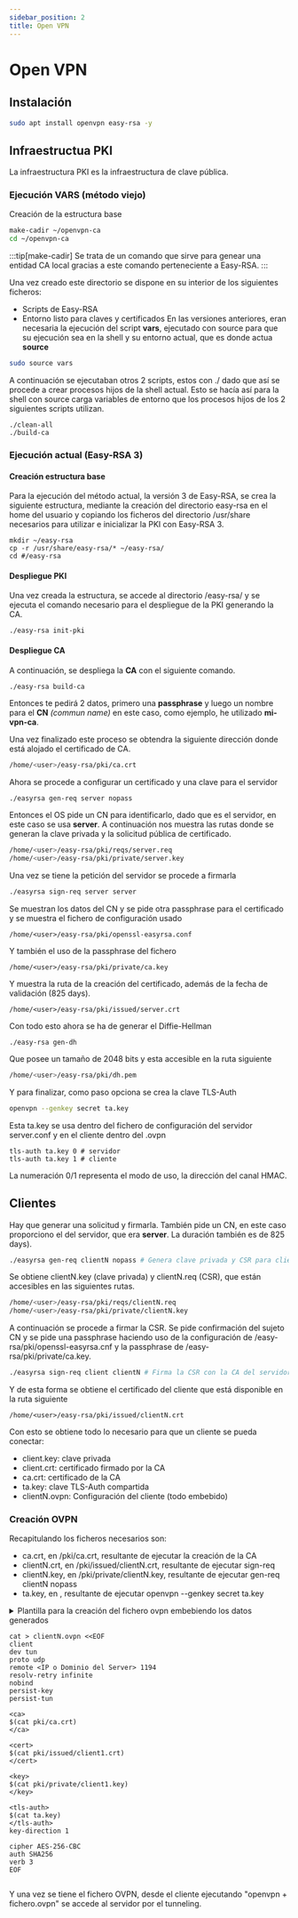 ```yaml
---
sidebar_position: 2
title: Open VPN
---
```


# Open VPN

## Instalación
```bash
sudo apt install openvpn easy-rsa -y
```

## Infraestructua PKI
La infraestructura PKI es la infraestructura de clave pública.


### Ejecución VARS (método viejo)
Creación de la estructura base
```bash
make-cadir ~/openvpn-ca
cd ~/openvpn-ca
```
:::tip[make-cadir]
Se trata de un comando que sirve para genear una entidad CA local gracias a este comando perteneciente a Easy-RSA.
:::

Una vez creado este directorio se dispone en su interior de los siguientes ficheros:
- Scripts de Easy-RSA
- Entorno listo para claves y certificados
En las versiones anteriores, eran necesaria la ejecución del script **vars**, ejecutado con source para que su ejecución sea en la shell y su entorno actual, que es donde actua **source**
```bash
sudo source vars
```
A continuación se ejecutaban otros 2 scripts, estos con ./ dado que así se procede a crear procesos hijos de la shell actual. Esto se hacía así para la shell con source carga variables de entorno que los procesos hijos de los 2 siguientes scripts utilizan.
```
./clean-all
./build-ca
```
### Ejecución actual (Easy-RSA 3)
#### Creación estructura base
Para la ejecución del método actual, la versión 3 de Easy-RSA, se crea la siguiente estructura, mediante la creación del directorio easy-rsa en el home del usuario y copiando los ficheros del directorio /usr/share necesarios para utilizar e inicializar la PKI con Easy-RSA 3.
```
mkdir ~/easy-rsa
cp -r /usr/share/easy-rsa/* ~/easy-rsa/
cd #/easy-rsa
```
#### Despliegue PKI
Una vez creada la estructura, se accede al directorio /easy-rsa/ y se ejecuta el comando necesario para el despliegue de la PKI generando la CA.
```
./easy-rsa init-pki
```

#### Despliegue CA
A continuación, se despliega la **CA** con el siguiente comando.
```
./easy-rsa build-ca
```
Entonces te pedirá 2 datos, primero una **passphrase** y luego un nombre para el **CN** *(commun name)* en este caso, como ejemplo, he utilizado **mi-vpn-ca**.

Una vez finalizado este proceso se obtendra la siguiente dirección donde está alojado el certificado de CA.
```bash
/home/<user>/easy-rsa/pki/ca.crt
```
Ahora se procede a configurar un certificado y una clave para el servidor
```bash
./easyrsa gen-req server nopass
```
Entonces el OS pide un CN para identificarlo, dado que es el servidor, en este caso se usa **server**. A continuación nos muestra las rutas donde se generan la clave privada y la solicitud pública de certificado.
```bash
/home/<user>/easy-rsa/pki/reqs/server.req
/home/<user>/easy-rsa/pki/private/server.key
```
Una vez se tiene la petición del servidor se procede a firmarla
```bash
./easyrsa sign-req server server
```
Se muestran los datos del CN y se pide otra passphrase para 
el certificado y se muestra el fichero de configuración usado
```
/home/<user>/easy-rsa/pki/openssl-easyrsa.conf
```
Y también el uso de la passphrase del fichero
```
/home/<user>/easy-rsa/pki/private/ca.key
```
Y muestra la ruta de la creación del certificado, además de la fecha de validación (825 days).
```
/home/<user>/easy-rsa/pki/issued/server.crt
```
Con todo esto ahora se ha de generar el Diffie-Hellman
```
./easy-rsa gen-dh
```
Que posee un tamaño de 2048 bits y esta accesible en la ruta siguiente
```bash
/home/<user>/easy-rsa/pki/dh.pem
```
Y para finalizar, como paso opciona se crea la clave TLS-Auth
```bash
openvpn --genkey secret ta.key
```
Esta ta.key se usa dentro del fichero de configuración del servidor server.conf y en el cliente dentro del .ovpn
```
tls-auth ta.key 0 # servidor
tls-auth ta.key 1 # cliente
```
La numeración 0/1 representa el modo de uso, la dirección del canal HMAC.

## Clientes
Hay que generar una solicitud y firmarla. También pide un CN, en este caso proporciono el del servidor, que era **server**. La duración también es de 825 days).
```bash
./easyrsa gen-req clientN nopass # Genera clave privada y CSR para cliente
```
Se obtiene clientN.key (clave privada) y clientN.req (CSR), que están accesibles en las siguientes rutas.
```bash
/home/<user>/easy-rsa/pki/reqs/clientN.req
/home/<user>/easy-rsa/pki/private/clientN.key
```
A continuación se procede a firmar la CSR. Se pide confirmación del sujeto CN y se pide una passphrase haciendo uso de la configuración de /easy-rsa/pki/openssl-easyrsa.cnf y la passphrase de /easy-rsa/pki/private/ca.key.
```bash
./easyrsa sign-req client clientN # Firma la CSR con la CA del servidor y genera el certificado del cliente
```
Y de esta forma se obtiene el certificado del cliente que está disponible en la ruta siguiente
```
/home/<user>/easy-rsa/pki/issued/clientN.crt
```


Con esto se obtiene todo lo necesario para que un cliente se pueda conectar:
- client.key: clave privada
- client.crt: certificado firmado por la CA
- ca.crt: certificado de la CA
- ta.key: clave TLS-Auth compartida
- clientN.ovpn: Configuración del cliente (todo embebido)

### Creación OVPN
Recapitulando los ficheros necesarios son:
- ca.crt, en /pki/ca.crt, resultante de ejecutar la creación de la CA
- clientN.crt, en /pki/issued/clientN.crt, resultante de ejecutar sign-req
- clientN.key, en /pki/private/clientN.key, resultante de ejecutar gen-req clientN nopass
- ta.key, en <path>, resultante de ejecutar openvpn --genkey secret ta.key

<details>
<summary>
Plantilla para la creación del fichero ovpn embebiendo los datos generados

```
cat > clientN.ovpn <<EOF
client
dev tun
proto udp
remote <IP o Dominio del Server> 1194
resolv-retry infinite
nobind
persist-key
persist-tun

<ca>
$(cat pki/ca.crt)
</ca>

<cert>
$(cat pki/issued/client1.crt)
</cert>

<key>
$(cat pki/private/client1.key)
</key>

<tls-auth>
$(cat ta.key)
</tls-auth>
key-direction 1

cipher AES-256-CBC
auth SHA256
verb 3
EOF
```
</details>


Y una vez se tiene el fichero OVPN, desde el cliente ejecutando "openvpn + fichero.ovpn" se accede al servidor por el tunneling.







